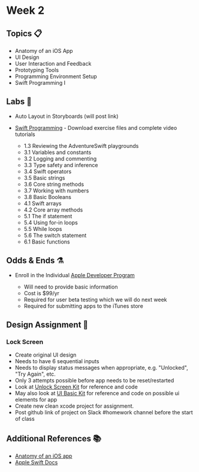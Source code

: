 # Week 2

## Topics 📋
* Anatomy of an iOS App
* UI Design
* User Interaction and Feedback
* Prototyping Tools
* Programming Environment Setup
* Swift Programming I


## Labs 🔬
* Auto Layout in Storyboards (will post link)

* [Swift Programming](https://www.lynda.com/Swift-tutorials/Swift-4-Essential-Training/636121-2.html) - Download exercise files and complete video tutorials
  * 1.3 Reviewing the AdventureSwift playgrounds
  * 3.1 Variables and constants
  * 3.2 Logging and commenting
  * 3.3 Type safety and inference
  * 3.4 Swift operators
  * 3.5 Basic strings
  * 3.6 Core string methods
  * 3.7 Working with numbers
  * 3.8 Basic Booleans
  * 4.1 Swift arrays
  * 4.2 Core array methods
  * 5.1 The if statement
  * 5.4 Using for-in loops
  * 5.5 While loops
  * 5.6 The switch statement
  * 6.1 Basic functions  



## Odds & Ends ⚗️
* Enroll in the Individual [Apple Developer Program](https://developer.apple.com/programs/enroll/)  

  * Will need to provide basic information
  * Cost is $99/yr
  * Required for user beta testing which we will do next week
  * Required for submitting apps to the iTunes store 
  

## Design Assignment 📐

### Lock Screen
* Create original UI design
* Needs to have 6 sequential inputs
* Needs to display status messages when appropriate, e.g. "Unlocked", "Try Again", etc.
* Only 3 attempts possible before app needs to be reset/restarted
* Look at [Unlock Screen Kit](https://github.com/mobilelabclass/mobile-lab-unlock-screen-kit) for reference and code
* May also look at [UI Basic Kit](https://github.com/mobilelabclass/mobile-lab-ui-basic-kit) for reference and code on possible ui elements for app
* Create new clean xcode project for assignment.
* Post github link of project on Slack #homework channel before the start of class


## Additional References 📚
* [Anatomy of an iOS app](labs/anatomy.md)
* [Apple Swift Docs](https://developer.apple.com/library/content/documentation/Swift/Conceptual/Swift_Programming_Language/GuidedTour.html#//apple_ref/doc/uid/TP40014097-CH2-ID1)
